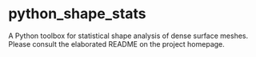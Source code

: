 # python_shape_stats
A Python toolbox for statistical shape analysis of dense surface meshes. Please consult the elaborated README on the project homepage.